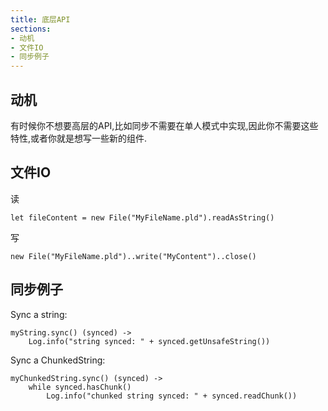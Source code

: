 ```yaml
---
title: 底层API
sections:
- 动机
- 文件IO
- 同步例子
---
```


## 动机
有时候你不想要高层的API,比如同步不需要在单人模式中实现,因此你不需要这些特性,或者你就是想写一些新的组件.

## 文件IO

读

```wurst
let fileContent = new File("MyFileName.pld").readAsString()
```

写

```wurst
new File("MyFileName.pld")..write("MyContent")..close()
```

## 同步例子

Sync a string:
```wurst
myString.sync() (synced) ->
	Log.info("string synced: " + synced.getUnsafeString())
```

Sync a ChunkedString:
```wurst
myChunkedString.sync() (synced) ->
	while synced.hasChunk()
		Log.info("chunked string synced: " + synced.readChunk())
```


